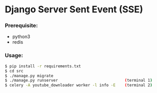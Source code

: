 # Django Server Sent Event (SSE)

### Prerequisite:
* python3    
* redis

### Usage:
```bash
$ pip install -r requirements.txt
$ cd src
$ ./manage.py migrate
$ ./manage.py runserver                             (terminal 1)
$ celery -A youtube_downloader worker -l info -E    (terminal 2)
```